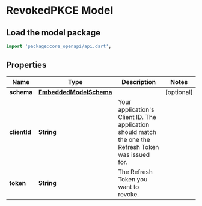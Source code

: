 # RevokedPKCE Model

## Load the model package
```dart
import 'package:core_openapi/api.dart';
```

## Properties
Name | Type | Description | Notes
------------ | ------------- | ------------- | -------------
**schema** | [**EmbeddedModelSchema**](EmbeddedModelSchema) |  | [optional] 
**clientId** | **String** | Your application's Client ID. The application should match the one the Refresh Token was issued for. | 
**token** | **String** | The Refresh Token you want to revoke. | 




